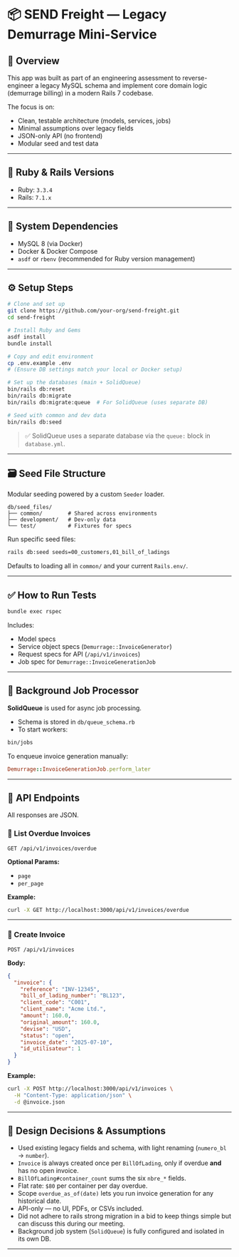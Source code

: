 # 📦 SEND Freight — Legacy Demurrage Mini-Service

## 📌 Overview

This app was built as part of an engineering assessment to reverse-engineer a legacy MySQL schema and implement core domain logic (demurrage billing) in a modern Rails 7 codebase.

The focus is on:
- Clean, testable architecture (models, services, jobs)
- Minimal assumptions over legacy fields
- JSON-only API (no frontend)
- Modular seed and test data

---

## 💎 Ruby & Rails Versions

- Ruby: `3.3.4`
- Rails: `7.1.x`

---

## 🧰 System Dependencies

- MySQL 8 (via Docker)
- Docker & Docker Compose
- `asdf` or `rbenv` (recommended for Ruby version management)

---

## ⚙️ Setup Steps

```bash
# Clone and set up
git clone https://github.com/your-org/send-freight.git
cd send-freight

# Install Ruby and Gems
asdf install
bundle install

# Copy and edit environment
cp .env.example .env
# (Ensure DB settings match your local or Docker setup)

# Set up the databases (main + SolidQueue)
bin/rails db:reset
bin/rails db:migrate
bin/rails db:migrate:queue  # For SolidQueue (uses separate DB)

# Seed with common and dev data
bin/rails db:seed
```

> ✅ SolidQueue uses a separate database via the `queue:` block in `database.yml`.

---

## 🗃️ Seed File Structure

Modular seeding powered by a custom `Seeder` loader.

```
db/seed_files/
├── common/        # Shared across environments
├── development/   # Dev-only data
└── test/          # Fixtures for specs
```

Run specific seed files:

```bash
rails db:seed seeds=00_customers,01_bill_of_ladings
```

Defaults to loading all in `common/` and your current `Rails.env/`.

---

## ✅ How to Run Tests

```bash
bundle exec rspec
```

Includes:
- Model specs
- Service object specs (`Demurrage::InvoiceGenerator`)
- Request specs for API (`/api/v1/invoices`)
- Job spec for `Demurrage::InvoiceGenerationJob`

---

## 🔧 Background Job Processor

**SolidQueue** is used for async job processing.

- Schema is stored in `db/queue_schema.rb`
- To start workers:

```bash
bin/jobs
```

To enqueue invoice generation manually:

```ruby
Demurrage::InvoiceGenerationJob.perform_later
```

---

## 🔌 API Endpoints

All responses are JSON.

### 📄 List Overdue Invoices

`GET /api/v1/invoices/overdue`

**Optional Params:**
- `page`
- `per_page`

**Example:**

```bash
curl -X GET http://localhost:3000/api/v1/invoices/overdue
```

---

### 🧾 Create Invoice

`POST /api/v1/invoices`

**Body:**

```json
{
  "invoice": {
    "reference": "INV-12345",
    "bill_of_lading_number": "BL123",
    "client_code": "C001",
    "client_name": "Acme Ltd.",
    "amount": 160.0,
    "original_amount": 160.0,
    "devise": "USD",
    "status": "open",
    "invoice_date": "2025-07-10",
    "id_utilisateur": 1
  }
}
```

**Example:**

```bash
curl -X POST http://localhost:3000/api/v1/invoices \
  -H "Content-Type: application/json" \
  -d @invoice.json
```

---

## 🧠 Design Decisions & Assumptions

- Used existing legacy fields and schema, with light renaming (`numero_bl` → `number`).
- `Invoice` is always created once per `BillOfLading`, only if overdue **and** has no open invoice.
- `BillOfLading#container_count` sums the six `nbre_*` fields.
- Flat rate: `$80` per container per day overdue.
- Scope `overdue_as_of(date)` lets you run invoice generation for any historical date.
- API-only — no UI, PDFs, or CSVs included.
- Did not adhere to rails strong migration in a bid to keep things simple but can discuss this during our meeting. 
- Background job system (`SolidQueue`) is fully configured and isolated in its own DB.

---
